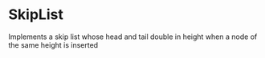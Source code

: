# SkipList
Implements a skip list whose head and tail double in height when a node of the same height is inserted
